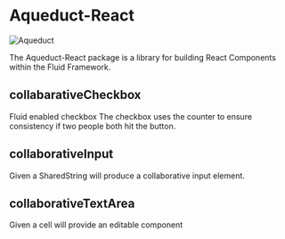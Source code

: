 # Aqueduct-React

![Aqueduct](https://publicdomainvectors.org/photos/johnny-automatic-Roman-aqueducts.png)

The Aqueduct-React package is a library for building React Components within the Fluid Framework.

## collabarativeCheckbox
Fluid enabled checkbox
The checkbox uses the counter to ensure consistency if two people both hit the button.

## collaborativeInput
Given a SharedString will produce a collaborative input element.

## collaborativeTextArea
Given a cell will provide an editable component

